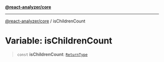 [**@react-analyzer/core**](../README.md)

***

[@react-analyzer/core](../README.md) / isChildrenCount

# Variable: isChildrenCount

> `const` **isChildrenCount**: [`ReturnType`](../@react-analyzer/namespaces/isReactAPI/type-aliases/ReturnType.md)
